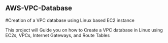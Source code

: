 ## AWS-VPC-Database

#Creation of a VPC database using Linux based EC2 instance

This project will Guide you on how to Create a VPC database in Linux using EC2s, VPCs, Internet Gateways, and Route Tables

